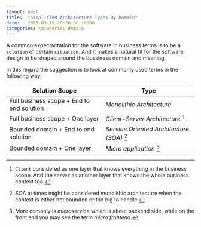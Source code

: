 ```yaml
---
layout: post
title:  "Simplified Architecture Types By Domain"
date:   2023-03-19 20:26:08 +0000
categories: categories domain
---
```

A common expectactation for the software in business terms is to be a `solution` of certain `situation`. 
And it makes a natural fit for the software design to be shaped around the bussiness domain and meaning.

In this regard the suggestion is to look at commonly used terms in the following way:

| Solution Scope | Type |
| ----------- | ----------- |
| Full business scope + End to end solution | *Monolithic Architecture* |
| Full business scope + One layer | *Client-Server Architecture* [^1] |
| Bounded domain + End to end solution | *Service Oriented Architecture (SOA)* [^2] |
| Bounded domain + One layer | *Micro application* [^3] |


[^1]: `Client` considered as one layer that knows everything in the business scope. And the `server` as another layer that knows the whole business context too.
[^2]: SOA at times might be considered monolithic architecture when the context is either not bounded or too big to handle.
[^3]: More comonly is *microservice* which is about backend side, while on the front end you may see the term *micro frontend*.
